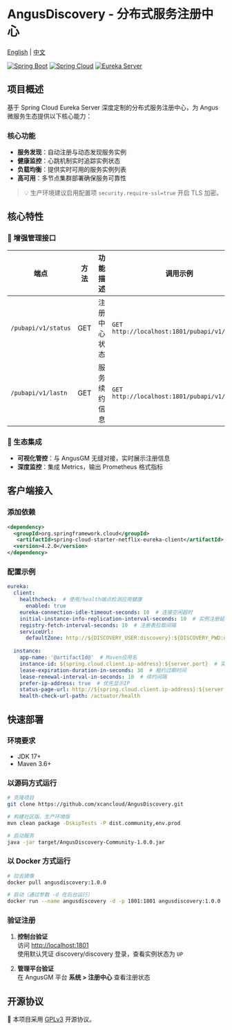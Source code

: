 # AngusDiscovery - 分布式服务注册中心

[English](README_en.md) | [中文](README.md)

[![Spring Boot](https://img.shields.io/badge/Spring%20Boot-3.4.0-brightgreen)](https://spring.io/projects/spring-boot)
[![Spring Cloud](https://img.shields.io/badge/Spring%20Cloud-4.2.0-brightgreen)](https://spring.io/projects/spring-cloud)
[![Eureka Server](https://img.shields.io/badge/Eureka%20Server-2.0.4-lightgrey)](https://spring.io/projects/spring-cloud-netflix)

## 项目概述

基于 Spring Cloud Eureka Server 深度定制的分布式服务注册中心，为 Angus 微服务生态提供以下核心能力：

### 核心功能

- **服务发现**：自动注册与动态发现服务实例
- **健康监控**：心跳机制实时追踪实例状态
- **负载均衡**：提供实时可用的服务实例列表
- **高可用**：多节点集群部署确保服务可靠性

> 💡 生产环境建议启用配置项 `security.require-ssl=true` 开启 TLS 加密。

## 核心特性

### 🚀 增强管理接口

| 端点             | 方法  | 功能描述       | 调用示例                                  |
|----------------|-----|--------------|----------------------------------------|
| `/pubapi/v1/status` | GET | 注册中心状态    | `GET http://localhost:1801/pubapi/v1/status` |
| `/pubapi/v1/lastn`  | GET | 服务续约信息    | `GET http://localhost:1801/pubapi/v1/lastn`  |

### 🔗 生态集成

- **可视化管控**：与 AngusGM 无缝对接，实时展示注册信息
- **深度监控**：集成 Metrics，输出 Prometheus 格式指标

## 客户端接入

### 添加依赖

```xml
<dependency>
  <groupId>org.springframework.cloud</groupId>
   <artifactId>spring-cloud-starter-netflix-eureka-client</artifactId>
  <version>4.2.0</version>
</dependency>
```

### 配置示例

```yml
eureka:
  client:
    healthcheck:  # 使用/health端点检测应用健康
      enabled: true
    eureka-connection-idle-timeout-seconds: 10  # 连接空闲超时
    initial-instance-info-replication-interval-seconds: 10  # 实例注册延迟
    registry-fetch-interval-seconds: 10  # 注册表拉取间隔
    serviceUrl:
      defaultZone: http://${DISCOVERY_USER:discovery}:${DISCOVERY_PWD:discovery}@${DISCOVERY_HOST:localhost}:1801/eureka/
  
  instance:
    app-name: '@artifactId@'  # Maven应用名
    instance-id: ${spring.cloud.client.ip-address}:${server.port}  # 实例ID格式
    lease-expiration-duration-in-seconds: 30  # 租约过期时间
    lease-renewal-interval-in-seconds: 10  # 续约间隔
    prefer-ip-address: true  # 优先显示IP
    status-page-url: http://${spring.cloud.client.ip-address}:${server.port}/swagger-ui/
    health-check-url-path: /actuator/health
```

## 快速部署

### 环境要求
- JDK 17+
- Maven 3.6+

### 以源码方式运行

```bash
# 克隆项目
git clone https://github.com/xcancloud/AngusDiscovery.git

# 构建社区版、生产环境版
mvn clean package -DskipTests -P dist.community,env.prod

# 启动服务
java -jar target/AngusDiscovery-Community-1.0.0.jar
```

### 以 Docker 方式运行

```bash
# 拉去镜像
docker pull angusdiscovery:1.0.0

# 启动（通过参数 -d 在后台运行）
docker run --name angusdiscovery -d -p 1801:1801 angusdiscovery:1.0.0 
```

### 验证注册

1. **控制台验证**  
   访问 [http://localhost:1801](http://localhost:1801)  
   使用默认凭证 discovery/discovery 登录，查看实例状态为 `UP`

2. **管理平台验证**  
   在 AngusGM 平台 **系统 > 注册中心** 查看注册状态

## 开源协议

📜 本项目采用 [GPLv3](https://www.gnu.org/licenses/gpl-3.0.html) 开源协议。
